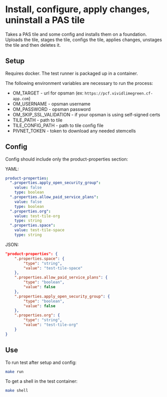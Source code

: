 # Install, configure, apply changes, uninstall a PAS tile

Takes a PAS tile and some config and installs them on a foundation. Uploads the tile, stages the tile, configs the tile, applies changes, unstages the tile and then deletes it.

## Setup

Requires docker. The test runner is packaged up in a container.

The following environment variables are necessary to run the process:

- OM_TARGET - url for opsman (ex: `https://pcf.vividlimegreen.cf-app.com`)
- OM_USERNAME - opsman username
- OM_PASSWORD - opsman password
- OM_SKIP_SSL_VALIDATION - if your opsman is using self-signed certs
- TILE_PATH - path to tile
- TILE_CONFIG_PATH - path to tile config file
- PIVNET_TOKEN - token to download any needed stemcells

## Config

Config should include only the product-properties section:

YAML:

```yaml
product-properties:
  ".properties.apply_open_security_group":
    value: false
    type: boolean
  ".properties.allow_paid_service_plans":
    value: false
    type: boolean
  ".properties.org":
    value: test-tile-org
    type: string
  ".properties.space":
    value: test-tile-space
    type: string
```

JSON:

```json
"product-properties": {
    ".properties.space": {
        "type": "string",
        "value": "test-tile-space"
    },
    ".properties.allow_paid_service_plans": {
        "type": "boolean",
        "value": false
    },
    ".properties.apply_open_security_group": {
        "type": "boolean",
        "value": false
    },
    ".properties.org": {
        "type": "string",
        "value": "test-tile-org"
    }
}
```

## Use

To run test after setup and config:

```bash
make run
```

To get a shell in the test container:

```bash
make shell
```
